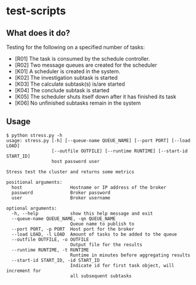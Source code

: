 # test-scripts
## What does it do?
Testing for the following on a specified number of tasks:
- \[R01\] The task is consumed by the schedule controller.
- \[R02\] Two message queues are created for the scheduler
- \[K01\] A scheduler is created in the system.
- \[K02\] The investigation subtask is started
- \[K03\] The calculate subtask(s) is/are started
- \[K04\] The conclude subtask is started
- \[K05\] The scheduler shuts itself down after it has finished its task
- \[K06\] No unfinished subtasks remain in the system

## Usage
```
$ python stress.py -h
usage: stress.py [-h] [--queue-name QUEUE_NAME] [--port PORT] [--load LOAD]
                 [--outfile OUTFILE] [--runtime RUNTIME] [--start-id START_ID]
                 host password user

Stress test the cluster and returns some metrics

positional arguments:
  host                  Hostname or IP address of the broker
  password              Broker password
  user                  Broker username

optional arguments:
  -h, --help            show this help message and exit
  --queue-name QUEUE_NAME, -qn QUEUE_NAME
                        Queue name to publish to
  --port PORT, -p PORT  Host port for the broker
  --load LOAD, -l LOAD  Amount of tasks to be added to the queue
  --outfile OUTFILE, -o OUTFILE
                        Output file for the results
  --runtime RUNTIME, -t RUNTIME
                        Runtime in minutes before aggregating results
  --start-id START_ID, -id START_ID
                        Indicate id for first task object, will increment for
                        all subsequent subtasks
```